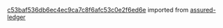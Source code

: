[c53baf536db6ec4ec9ca7c8f6afc53c0e2f6ed6e](https://github.com/insolar/assured-ledger/commit/c53baf536db6ec4ec9ca7c8f6afc53c0e2f6ed6e) imported from [assured-ledger](https://github.com/insolar/assured-ledger)
